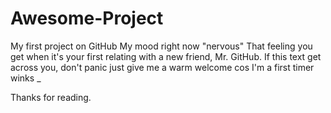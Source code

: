 # Awesome-Project
My first project on GitHub 
My mood right now "nervous"
That feeling you get when it's your first relating with a new friend, Mr. GitHub.
If this text get across you, don't panic just give me a warm welcome cos I'm a first timer
winks _ 

Thanks for reading.

